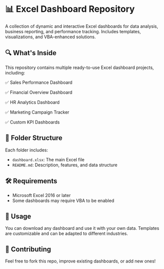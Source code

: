 # 📊 Excel Dashboard Repository
A collection of dynamic and interactive Excel dashboards for data analysis, business reporting, and performance tracking. Includes templates, visualizations, and VBA-enhanced solutions.

## 🔍 What's Inside

This repository contains multiple ready-to-use Excel dashboard projects, including:

✅ Sales Performance Dashboard

✅ Financial Overview Dashboard

✅ HR Analytics Dashboard

✅ Marketing Campaign Tracker

✅ Custom KPI Dashboards

## 📁 Folder Structure

Each folder includes:
- `dashboard.xlsx`: The main Excel file
- `README.md`: Description, features, and data structure

## 🛠️ Requirements

- Microsoft Excel 2016 or later
- Some dashboards may require VBA to be enabled

## 📌 Usage

You can download any dashboard and use it with your own data. Templates are customizable and can be adapted to different industries.

## 🤝 Contributing

Feel free to fork this repo, improve existing dashboards, or add new ones!
